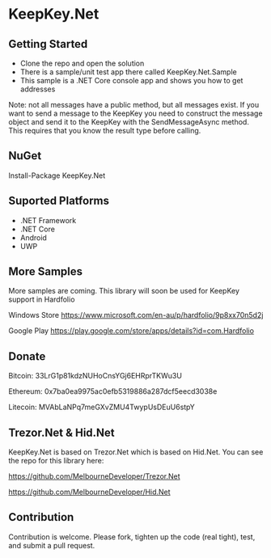 # KeepKey.Net

## Getting Started

- Clone the repo and open the solution
- There is a sample/unit test app there called KeepKey.Net.Sample
- This sample is a .NET Core console app and shows you how to get addresses

Note: not all messages have a public method, but all messages exist. If you want to send a message to the KeepKey you need to construct the message object and send it to the KeepKey with the SendMessageAsync method. This requires that you know the result type before calling.

## NuGet

Install-Package KeepKey.Net

## Suported Platforms

- .NET Framework
- .NET Core
- Android
- UWP 

## More Samples

More samples are coming. This library will soon be used for KeepKey support in Hardfolio

Windows Store
https://www.microsoft.com/en-au/p/hardfolio/9p8xx70n5d2j

Google Play
https://play.google.com/store/apps/details?id=com.Hardfolio

## Donate

Bitcoin: 33LrG1p81kdzNUHoCnsYGj6EHRprTKWu3U

Ethereum: 0x7ba0ea9975ac0efb5319886a287dcf5eecd3038e

Litecoin: MVAbLaNPq7meGXvZMU4TwypUsDEuU6stpY

## Trezor.Net & Hid.Net

KeepKey.Net is based on Trezor.Net which is based on Hid.Net. You can see the repo for this library here:

https://github.com/MelbourneDeveloper/Trezor.Net

https://github.com/MelbourneDeveloper/Hid.Net

## Contribution

Contribution is welcome. Please fork, tighten up the code (real tight), test, and submit a pull request.


